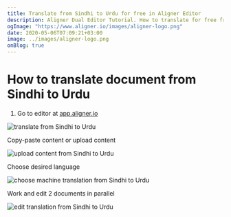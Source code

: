 ```yaml
---
title: Translate from Sindhi to Urdu for free in Aligner Editor
description: Aligner Dual Editor Tutorial. How to translate for free from Sindhi to Urdu. Aligner is multilingual document management platform. 
ogImage: "https://www.aligner.io/images/aligner-logo.png"
date: 2020-05-06T07:09:21+03:00
image: ../images/aligner-logo.png
onBlog: true
---
```


# How to translate document from Sindhi to Urdu

1. Go to editor at [app.aligner.io](https://app.aligner.io "Aligner App web page")

![translate from Sindhi to Urdu](../aligner-blank-editor.png "translate from Sindhi to Urdu")

Copy-paste content or upload content

![upload content from Sindhi to Urdu](../aligner-uploaded-document.png "upload content from Sindhi to Urdu")

Choose desired language

![choose machine translation from Sindhi to Urdu](../aligner-language-dropdown.png "choose machine translation from Sindhi to Urdu")

Work and edit 2 documents in parallel

![edit translation from Sindhi to Urdu](../aligner-double-sitded-editor.png "edit translation from Sindhi to Urdu")

